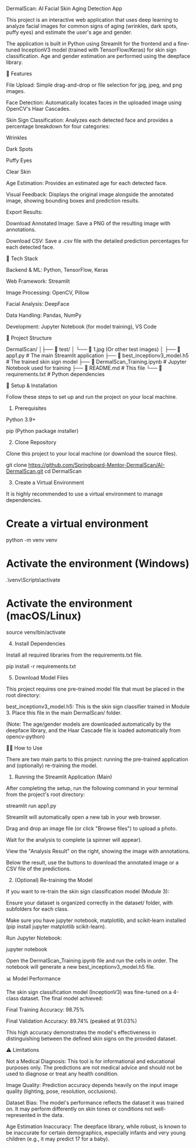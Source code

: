 DermalScan: AI Facial Skin Aging Detection App

This project is an interactive web application that uses deep learning to analyze facial images for common signs of aging (wrinkles, dark spots, puffy eyes) and estimate the user's age and gender.

The application is built in Python using Streamlit for the frontend and a fine-tuned InceptionV3 model (trained with TensorFlow/Keras) for skin sign classification. Age and gender estimation are performed using the deepface library.

🌟 Features

File Upload: Simple drag-and-drop or file selection for jpg, jpeg, and png images.

Face Detection: Automatically locates faces in the uploaded image using OpenCV's Haar Cascades.

Skin Sign Classification: Analyzes each detected face and provides a percentage breakdown for four categories:

Wrinkles

Dark Spots

Puffy Eyes

Clear Skin

Age Estimation: Provides an estimated age for each detected face.

Visual Feedback: Displays the original image alongside the annotated image, showing bounding boxes and prediction results.

Export Results:

Download Annotated Image: Save a PNG of the resulting image with annotations.

Download CSV: Save a .csv file with the detailed prediction percentages for each detected face.

🚀 Tech Stack

Backend & ML: Python, TensorFlow, Keras

Web Framework: Streamlit

Image Processing: OpenCV, Pillow

Facial Analysis: DeepFace

Data Handling: Pandas, NumPy

Development: Jupyter Notebook (for model training), VS Code

📁 Project Structure

DermalScan/
│├── 📁 test/
│   └── 📄 1.jpg         (Or other test images)
│
├── 📄 app1.py                      # The main Streamlit application
├── 📄 best_inceptionv3_model.h5   # The trained skin sign model
├── 📄 DermalScan_Training.ipynb   # Jupyter Notebook used for training
├── 📄 README.md                   # This file
└── 📄 requirements.txt            # Python dependencies


🔧 Setup & Installation

Follow these steps to set up and run the project on your local machine.

1. Prerequisites

Python 3.9+

pip (Python package installer)

2. Clone Repository

Clone this project to your local machine (or download the source files).

git clone https://github.com/Springboard-Mentor-DermalScan/AI-DermalScan.git
cd DermalScan


3. Create a Virtual Environment

It is highly recommended to use a virtual environment to manage dependencies.

# Create a virtual environment
python -m venv venv

# Activate the environment (Windows)
.\venv\Scripts\activate

# Activate the environment (macOS/Linux)
source venv/bin/activate


4. Install Dependencies

Install all required libraries from the requirements.txt file.

pip install -r requirements.txt


5. Download Model Files

This project requires one pre-trained model file that must be placed in the root directory:

best_inceptionv3_model.h5: This is the skin sign classifier trained in Module 3. Place this file in the main DermalScan/ folder.

(Note: The age/gender models are downloaded automatically by the deepface library, and the Haar Cascade file is loaded automatically from opencv-python)

🏃‍♂️ How to Use

There are two main parts to this project: running the pre-trained application and (optionally) re-training the model.

1. Running the Streamlit Application (Main)

After completing the setup, run the following command in your terminal from the project's root directory:

streamlit run app1.py


Streamlit will automatically open a new tab in your web browser.

Drag and drop an image file (or click "Browse files") to upload a photo.

Wait for the analysis to complete (a spinner will appear).

View the "Analysis Result" on the right, showing the image with annotations.

Below the result, use the buttons to download the annotated image or a CSV file of the predictions.

2. (Optional) Re-training the Model

If you want to re-train the skin sign classification model (Module 3):

Ensure your dataset is organized correctly in the dataset/ folder, with subfolders for each class.

Make sure you have jupyter notebook, matplotlib, and scikit-learn installed (pip install jupyter matplotlib scikit-learn).

Run Jupyter Notebook:

jupyter notebook


Open the DermalScan_Training.ipynb file and run the cells in order. The notebook will generate a new best_inceptionv3_model.h5 file.

📊 Model Performance

The skin sign classification model (InceptionV3) was fine-tuned on a 4-class dataset. The final model achieved:

Final Training Accuracy: 98.75%

Final Validation Accuracy: 89.74% (peaked at 91.03%)

This high accuracy demonstrates the model's effectiveness in distinguishing between the defined skin signs on the provided dataset.

⚠️ Limitations

Not a Medical Diagnosis: This tool is for informational and educational purposes only. The predictions are not medical advice and should not be used to diagnose or treat any health condition.

Image Quality: Prediction accuracy depends heavily on the input image quality (lighting, pose, resolution, occlusions).

Dataset Bias: The model's performance reflects the dataset it was trained on. It may perform differently on skin tones or conditions not well-represented in the data.

Age Estimation Inaccuracy: The deepface library, while robust, is known to be inaccurate for certain demographics, especially infants and very young children (e.g., it may predict 17 for a baby).
